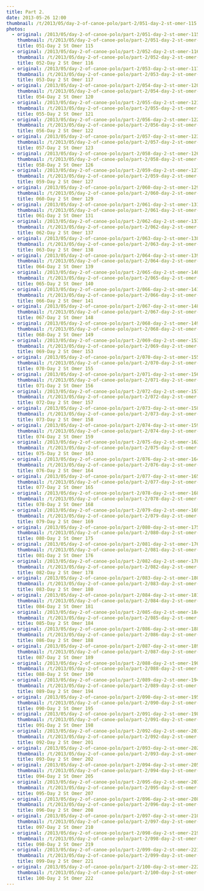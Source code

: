 ```yaml
---
title: Part 2.
date: 2013-05-26 12:00
thumbnail: /t/2013/05/day-2-of-canoe-polo/part-2/051-day-2-st-omer-115.jpg
photos:
  - original: /2013/05/day-2-of-canoe-polo/part-2/051-day-2-st-omer-115.jpg
    thumbnail: /t/2013/05/day-2-of-canoe-polo/part-2/051-day-2-st-omer-115.jpg
    title: 051-Day 2 St Omer 115
  - original: /2013/05/day-2-of-canoe-polo/part-2/052-day-2-st-omer-116.jpg
    thumbnail: /t/2013/05/day-2-of-canoe-polo/part-2/052-day-2-st-omer-116.jpg
    title: 052-Day 2 St Omer 116
  - original: /2013/05/day-2-of-canoe-polo/part-2/053-day-2-st-omer-117.jpg
    thumbnail: /t/2013/05/day-2-of-canoe-polo/part-2/053-day-2-st-omer-117.jpg
    title: 053-Day 2 St Omer 117
  - original: /2013/05/day-2-of-canoe-polo/part-2/054-day-2-st-omer-120.jpg
    thumbnail: /t/2013/05/day-2-of-canoe-polo/part-2/054-day-2-st-omer-120.jpg
    title: 054-Day 2 St Omer 120
  - original: /2013/05/day-2-of-canoe-polo/part-2/055-day-2-st-omer-121.jpg
    thumbnail: /t/2013/05/day-2-of-canoe-polo/part-2/055-day-2-st-omer-121.jpg
    title: 055-Day 2 St Omer 121
  - original: /2013/05/day-2-of-canoe-polo/part-2/056-day-2-st-omer-122.jpg
    thumbnail: /t/2013/05/day-2-of-canoe-polo/part-2/056-day-2-st-omer-122.jpg
    title: 056-Day 2 St Omer 122
  - original: /2013/05/day-2-of-canoe-polo/part-2/057-day-2-st-omer-123.jpg
    thumbnail: /t/2013/05/day-2-of-canoe-polo/part-2/057-day-2-st-omer-123.jpg
    title: 057-Day 2 St Omer 123
  - original: /2013/05/day-2-of-canoe-polo/part-2/058-day-2-st-omer-126.jpg
    thumbnail: /t/2013/05/day-2-of-canoe-polo/part-2/058-day-2-st-omer-126.jpg
    title: 058-Day 2 St Omer 126
  - original: /2013/05/day-2-of-canoe-polo/part-2/059-day-2-st-omer-127.jpg
    thumbnail: /t/2013/05/day-2-of-canoe-polo/part-2/059-day-2-st-omer-127.jpg
    title: 059-Day 2 St Omer 127
  - original: /2013/05/day-2-of-canoe-polo/part-2/060-day-2-st-omer-129.jpg
    thumbnail: /t/2013/05/day-2-of-canoe-polo/part-2/060-day-2-st-omer-129.jpg
    title: 060-Day 2 St Omer 129
  - original: /2013/05/day-2-of-canoe-polo/part-2/061-day-2-st-omer-131.jpg
    thumbnail: /t/2013/05/day-2-of-canoe-polo/part-2/061-day-2-st-omer-131.jpg
    title: 061-Day 2 St Omer 131
  - original: /2013/05/day-2-of-canoe-polo/part-2/062-day-2-st-omer-137.jpg
    thumbnail: /t/2013/05/day-2-of-canoe-polo/part-2/062-day-2-st-omer-137.jpg
    title: 062-Day 2 St Omer 137
  - original: /2013/05/day-2-of-canoe-polo/part-2/063-day-2-st-omer-138.jpg
    thumbnail: /t/2013/05/day-2-of-canoe-polo/part-2/063-day-2-st-omer-138.jpg
    title: 063-Day 2 St Omer 138
  - original: /2013/05/day-2-of-canoe-polo/part-2/064-day-2-st-omer-139.jpg
    thumbnail: /t/2013/05/day-2-of-canoe-polo/part-2/064-day-2-st-omer-139.jpg
    title: 064-Day 2 St Omer 139
  - original: /2013/05/day-2-of-canoe-polo/part-2/065-day-2-st-omer-140.jpg
    thumbnail: /t/2013/05/day-2-of-canoe-polo/part-2/065-day-2-st-omer-140.jpg
    title: 065-Day 2 St Omer 140
  - original: /2013/05/day-2-of-canoe-polo/part-2/066-day-2-st-omer-141.jpg
    thumbnail: /t/2013/05/day-2-of-canoe-polo/part-2/066-day-2-st-omer-141.jpg
    title: 066-Day 2 St Omer 141
  - original: /2013/05/day-2-of-canoe-polo/part-2/067-day-2-st-omer-148.jpg
    thumbnail: /t/2013/05/day-2-of-canoe-polo/part-2/067-day-2-st-omer-148.jpg
    title: 067-Day 2 St Omer 148
  - original: /2013/05/day-2-of-canoe-polo/part-2/068-day-2-st-omer-149.jpg
    thumbnail: /t/2013/05/day-2-of-canoe-polo/part-2/068-day-2-st-omer-149.jpg
    title: 068-Day 2 St Omer 149
  - original: /2013/05/day-2-of-canoe-polo/part-2/069-day-2-st-omer-153.jpg
    thumbnail: /t/2013/05/day-2-of-canoe-polo/part-2/069-day-2-st-omer-153.jpg
    title: 069-Day 2 St Omer 153
  - original: /2013/05/day-2-of-canoe-polo/part-2/070-day-2-st-omer-155.jpg
    thumbnail: /t/2013/05/day-2-of-canoe-polo/part-2/070-day-2-st-omer-155.jpg
    title: 070-Day 2 St Omer 155
  - original: /2013/05/day-2-of-canoe-polo/part-2/071-day-2-st-omer-156.jpg
    thumbnail: /t/2013/05/day-2-of-canoe-polo/part-2/071-day-2-st-omer-156.jpg
    title: 071-Day 2 St Omer 156
  - original: /2013/05/day-2-of-canoe-polo/part-2/072-day-2-st-omer-157.jpg
    thumbnail: /t/2013/05/day-2-of-canoe-polo/part-2/072-day-2-st-omer-157.jpg
    title: 072-Day 2 St Omer 157
  - original: /2013/05/day-2-of-canoe-polo/part-2/073-day-2-st-omer-158.jpg
    thumbnail: /t/2013/05/day-2-of-canoe-polo/part-2/073-day-2-st-omer-158.jpg
    title: 073-Day 2 St Omer 158
  - original: /2013/05/day-2-of-canoe-polo/part-2/074-day-2-st-omer-159.jpg
    thumbnail: /t/2013/05/day-2-of-canoe-polo/part-2/074-day-2-st-omer-159.jpg
    title: 074-Day 2 St Omer 159
  - original: /2013/05/day-2-of-canoe-polo/part-2/075-day-2-st-omer-163.jpg
    thumbnail: /t/2013/05/day-2-of-canoe-polo/part-2/075-day-2-st-omer-163.jpg
    title: 075-Day 2 St Omer 163
  - original: /2013/05/day-2-of-canoe-polo/part-2/076-day-2-st-omer-164.jpg
    thumbnail: /t/2013/05/day-2-of-canoe-polo/part-2/076-day-2-st-omer-164.jpg
    title: 076-Day 2 St Omer 164
  - original: /2013/05/day-2-of-canoe-polo/part-2/077-day-2-st-omer-165.jpg
    thumbnail: /t/2013/05/day-2-of-canoe-polo/part-2/077-day-2-st-omer-165.jpg
    title: 077-Day 2 St Omer 165
  - original: /2013/05/day-2-of-canoe-polo/part-2/078-day-2-st-omer-168.jpg
    thumbnail: /t/2013/05/day-2-of-canoe-polo/part-2/078-day-2-st-omer-168.jpg
    title: 078-Day 2 St Omer 168
  - original: /2013/05/day-2-of-canoe-polo/part-2/079-day-2-st-omer-169.jpg
    thumbnail: /t/2013/05/day-2-of-canoe-polo/part-2/079-day-2-st-omer-169.jpg
    title: 079-Day 2 St Omer 169
  - original: /2013/05/day-2-of-canoe-polo/part-2/080-day-2-st-omer-175.jpg
    thumbnail: /t/2013/05/day-2-of-canoe-polo/part-2/080-day-2-st-omer-175.jpg
    title: 080-Day 2 St Omer 175
  - original: /2013/05/day-2-of-canoe-polo/part-2/081-day-2-st-omer-176.jpg
    thumbnail: /t/2013/05/day-2-of-canoe-polo/part-2/081-day-2-st-omer-176.jpg
    title: 081-Day 2 St Omer 176
  - original: /2013/05/day-2-of-canoe-polo/part-2/082-day-2-st-omer-178.jpg
    thumbnail: /t/2013/05/day-2-of-canoe-polo/part-2/082-day-2-st-omer-178.jpg
    title: 082-Day 2 St Omer 178
  - original: /2013/05/day-2-of-canoe-polo/part-2/083-day-2-st-omer-180.jpg
    thumbnail: /t/2013/05/day-2-of-canoe-polo/part-2/083-day-2-st-omer-180.jpg
    title: 083-Day 2 St Omer 180
  - original: /2013/05/day-2-of-canoe-polo/part-2/084-day-2-st-omer-181.jpg
    thumbnail: /t/2013/05/day-2-of-canoe-polo/part-2/084-day-2-st-omer-181.jpg
    title: 084-Day 2 St Omer 181
  - original: /2013/05/day-2-of-canoe-polo/part-2/085-day-2-st-omer-184.jpg
    thumbnail: /t/2013/05/day-2-of-canoe-polo/part-2/085-day-2-st-omer-184.jpg
    title: 085-Day 2 St Omer 184
  - original: /2013/05/day-2-of-canoe-polo/part-2/086-day-2-st-omer-188.jpg
    thumbnail: /t/2013/05/day-2-of-canoe-polo/part-2/086-day-2-st-omer-188.jpg
    title: 086-Day 2 St Omer 188
  - original: /2013/05/day-2-of-canoe-polo/part-2/087-day-2-st-omer-189.jpg
    thumbnail: /t/2013/05/day-2-of-canoe-polo/part-2/087-day-2-st-omer-189.jpg
    title: 087-Day 2 St Omer 189
  - original: /2013/05/day-2-of-canoe-polo/part-2/088-day-2-st-omer-190.jpg
    thumbnail: /t/2013/05/day-2-of-canoe-polo/part-2/088-day-2-st-omer-190.jpg
    title: 088-Day 2 St Omer 190
  - original: /2013/05/day-2-of-canoe-polo/part-2/089-day-2-st-omer-194.jpg
    thumbnail: /t/2013/05/day-2-of-canoe-polo/part-2/089-day-2-st-omer-194.jpg
    title: 089-Day 2 St Omer 194
  - original: /2013/05/day-2-of-canoe-polo/part-2/090-day-2-st-omer-195.jpg
    thumbnail: /t/2013/05/day-2-of-canoe-polo/part-2/090-day-2-st-omer-195.jpg
    title: 090-Day 2 St Omer 195
  - original: /2013/05/day-2-of-canoe-polo/part-2/091-day-2-st-omer-198.jpg
    thumbnail: /t/2013/05/day-2-of-canoe-polo/part-2/091-day-2-st-omer-198.jpg
    title: 091-Day 2 St Omer 198
  - original: /2013/05/day-2-of-canoe-polo/part-2/092-day-2-st-omer-201.jpg
    thumbnail: /t/2013/05/day-2-of-canoe-polo/part-2/092-day-2-st-omer-201.jpg
    title: 092-Day 2 St Omer 201
  - original: /2013/05/day-2-of-canoe-polo/part-2/093-day-2-st-omer-202.jpg
    thumbnail: /t/2013/05/day-2-of-canoe-polo/part-2/093-day-2-st-omer-202.jpg
    title: 093-Day 2 St Omer 202
  - original: /2013/05/day-2-of-canoe-polo/part-2/094-day-2-st-omer-205.jpg
    thumbnail: /t/2013/05/day-2-of-canoe-polo/part-2/094-day-2-st-omer-205.jpg
    title: 094-Day 2 St Omer 205
  - original: /2013/05/day-2-of-canoe-polo/part-2/095-day-2-st-omer-207.jpg
    thumbnail: /t/2013/05/day-2-of-canoe-polo/part-2/095-day-2-st-omer-207.jpg
    title: 095-Day 2 St Omer 207
  - original: /2013/05/day-2-of-canoe-polo/part-2/096-day-2-st-omer-208.jpg
    thumbnail: /t/2013/05/day-2-of-canoe-polo/part-2/096-day-2-st-omer-208.jpg
    title: 096-Day 2 St Omer 208
  - original: /2013/05/day-2-of-canoe-polo/part-2/097-day-2-st-omer-210.jpg
    thumbnail: /t/2013/05/day-2-of-canoe-polo/part-2/097-day-2-st-omer-210.jpg
    title: 097-Day 2 St Omer 210
  - original: /2013/05/day-2-of-canoe-polo/part-2/098-day-2-st-omer-219.jpg
    thumbnail: /t/2013/05/day-2-of-canoe-polo/part-2/098-day-2-st-omer-219.jpg
    title: 098-Day 2 St Omer 219
  - original: /2013/05/day-2-of-canoe-polo/part-2/099-day-2-st-omer-221.jpg
    thumbnail: /t/2013/05/day-2-of-canoe-polo/part-2/099-day-2-st-omer-221.jpg
    title: 099-Day 2 St Omer 221
  - original: /2013/05/day-2-of-canoe-polo/part-2/100-day-2-st-omer-222.jpg
    thumbnail: /t/2013/05/day-2-of-canoe-polo/part-2/100-day-2-st-omer-222.jpg
    title: 100-Day 2 St Omer 222
---
```

